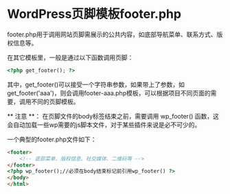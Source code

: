 # WordPress页脚模板footer.php

footer.php用于调用网站页脚需展示的公共内容，如底部导航菜单、联系方式、版权信息等。

在其它模板里，一般是通过以下函数调用页脚：
```php
<?php get_footer(); ?>
```
其中，get_footer()可以接受一个字符串参数，如果带上了参数，如get_footer('aaa')，则会调用footer-aaa.php模板，可以根据项目不同页面的需要，调用不同的页脚模板。

** 注意 **：
在页脚文件的body标签结束之前，需要调用 wp_footer() 函数，这会自动加载一些wp需要的js脚本文件，对于某些插件来说是必不可少的。

一个典型的footer.php文件如下：

```html
<footer>
    <!-- 底部菜单、版权信息、社交媒体、二维码等 -->
</footer>
<?php wp_footer();//必须在body结束标记前引用wp_footer() ?>
</body>
</html>
```